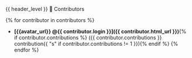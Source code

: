 {{ header_level }} 👥 Contributors

{% for contributor in contributors %}
- **[{{avatar_url}} @{{ contributor.login }}]({{ contributor.html_url }})**{% if contributor.contributions %} ({{ contributor.contributions }} contribution{{ "s" if contributor.contributions != 1 }}){% endif %}
{% endfor %}
